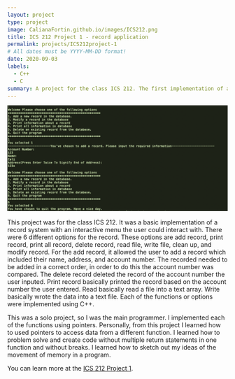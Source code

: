 ```yaml
---
layout: project
type: project
image: CalianaFortin.github.io/images/ICS212.png
title: ICS 212 Project 1 - record application
permalink: projects/ICS212project-1
# All dates must be YYYY-MM-DD format!
date: 2020-09-03
labels:
  - C++
  - C
summary: A project for the class ICS 212. The first implementation of a record application.
---
```


<img class="ui medium right floated rounded image" src="/images/ICS212Proj1.png">


This project was for the class ICS 212. It was a basic implementation of a record system with an interactive menu the user could interact with. There were 6 different options for the record. These options are add record, print record, print all record, delete record, read file, write file, clean up, and modify record.
For the add record, it allowed the user to add a record which included their name, address, and account number. The recorded needed to be added in a correct order, in order to do this the account number was compared. The delete record deleted the record of the account number the user inputed. Print record basically printed the record based on the account number the user entered. Read basically read a file into a text array. Write basically wrote the data into a text file. Each of the functions or options were implemented using C++. 

This was a solo project, so I was the main programmer. I implemented each of the functions using pointers. Personally, from this project I learned how to used pointers to access data from a different function. I learned how to problem solve and create code without multiple return statements in one function and without breaks. I learned how to sketch out my ideas of the movement of memory in a program. 

You can learn more at the [ICS 212 Project 1](https://github.com/CalianaFortin/ICS-212-Project1).



